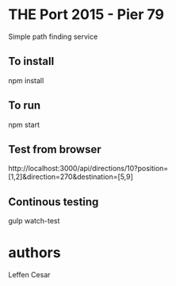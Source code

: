 # THE Port 2015 - Pier 79
Simple path finding service

## To install
npm install

## To run
npm start

## Test from browser
http://localhost:3000/api/directions/10?position=[1,2]&direction=270&destination=[5,9]

## Continous testing
gulp watch-test

# authors
Leffen
Cesar
